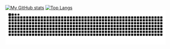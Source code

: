 [![My GitHub stats](https://github-readme-stats.vercel.app/api?username=firefly-flying)](https://github.com/anuraghazra/github-readme-stats&theme=dark)
[![Top Langs](https://github-readme-stats.vercel.app/api/top-langs/?username=firefly-flying)](https://github.com/anuraghazra/github-readme-stats)
<picture>
  <source media="(prefers-color-scheme: dark)" srcset="https://raw.githubusercontent.com/Peter-JXL/Peter-JXL/output/github-contribution-grid-snake-dark.svg">
  <source media="(prefers-color-scheme: light)" srcset="https://raw.githubusercontent.com/Peter-JXL/Peter-JXL/output/github-contribution-grid-snake.svg">
  <img alt="github contribution grid snake animation" src="https://raw.githubusercontent.com/Peter-JXL/Peter-JXL/output/github-contribution-grid-snake.svg">
</picture>
